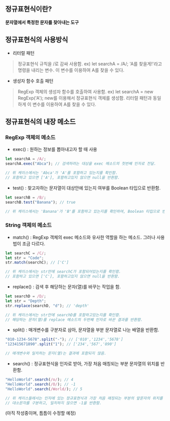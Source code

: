 ## 정규표현식이란?

**문자열에서 특정한 문자를 찾아내는 도구**

## 정규표현식의 사용방식

- 리터럴 패턴

> 정규표현식 규칙을 /로 감싸 사용함.
> ex) let searchA = /A/;
> 'A를 찾을게!'라고 명령을 내리는 변수. 이 변수를 이용하여 A를 찾을 수 있다.

- 생성자 함수 호출 패턴

> RegExp 객체의 생성자 함수를 호출하여 사용함.
> ex) let searchA = new RegExp('A');
> new를 이용해서 정규표현식 객체를 생성함. 리터럴 패턴과 동일하게 이 변수를 이용하여 A를 찾을 수 있다.

## 정규표현식의 내장 메소드

### RegExp 객체의 메소드

- exec() : 원하는 정보를 뽑아내고자 할 때 사용

```js
let searchA = /A/;
searchA.exec("Abca"); // 검색하려는 대상을 exec 메소드의 첫번째 인자로 전달.

// 위 케이스에서는 'Abca'가 'A'를 포함하고 있는지를 확인함.
// 포함하고 있으면 ['A'], 포함하고있지 않으면 null을 반환함.
```

- test() : 찾고자하는 문자열이 대상안에 있는지 여부를 Boolean 타입으로 반환함.

```js
let searchB = /B/;
searchB.test("Banana"); // true

// 위 케이스에서는 'Banana'가 'B'를 포함하고 있는지를 확인하여, Boolean 타입으로 반환.
```

### String 객체의 메소드

- match() : RegExp 객체의 exec 메소드와 유사한 역할을 하는 메소드. 그러나 사용법이 조금 다르다.

```js
let searchC = /C/;
let str = "Code";
str.match(searchC); // ['C']

// 위 케이스에서는 str안에 searchC가 포함되어있는지를 확인함.
// 포함하고 있으면 ['C'], 포함하고있지 않으면 null을 반환함.
```

- replace() : 검색 후 해당하는 문자(열)를 바꾸는 작업을 함.

```js
let searchD = /D/;
let str = "Depth";
str.replace(searchD, "d"); // 'depth'

// 위 케이스에서는 str안에 searchD를 포함하고있는지를 확인함.
// 해당하는 문자(열)를 replace 메소드의 두번째 인자로 바꾼 결과를 반환함.
```

- split() : 매개변수를 구분자로 삼아, 문자열을 부분 문자열로 나눈 배열을 반환함.

```js
"010-1234-5678".split("-"); // ['010','1234','5678']
"123415671890".split("1"); // ['234','567','890']

// 매개변수와 일치하는 문자(열)는 결과에 포함되지 않음.
```

- search() : 정규표현식을 인자로 받아, 가장 처음 매칭되는 부분 문자열의 위치를 반환함.

```js
"HelloWorld".search(/o/); // 4
"HelloWorld".search(/O/); // -1
"HelloWorld".search(/World/); // 5

// 위 케이스들에서는 인자에 있는 정규표현식과 가장 처음 매칭되는 부분의 앞문자의 위치를 반환함.
// 대소문자를 구분하고, 일치하지 않으면 -1을 반환함.
```

(아직 작성중이며, 틈틈이 수정할 예정)
